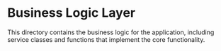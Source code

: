 # Business Logic Layer

This directory contains the business logic for the application, including service classes and functions that implement the core functionality.
